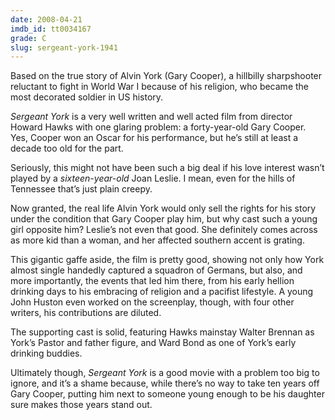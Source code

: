 ```yaml
---
date: 2008-04-21
imdb_id: tt0034167
grade: C
slug: sergeant-york-1941
---
```


Based on the true story of Alvin York (Gary Cooper), a hillbilly sharpshooter reluctant to fight in World War I because of his religion, who became the most decorated soldier in US history.

_Sergeant York_ is a very well written and well acted film from director Howard Hawks with one glaring problem: a forty-year-old Gary Cooper. Yes, Cooper won an Oscar for his performance, but he’s still at least a decade too old for the part.

Seriously, this might not have been such a big deal if his love interest wasn’t played by a _sixteen-year-old_ Joan Leslie. I mean, even for the hills of Tennessee that’s just plain creepy.

Now granted, the real life Alvin York would only sell the rights for his story under the condition that Gary Cooper play him, but why cast such a young girl opposite him? Leslie’s not even that good. She definitely comes across as more kid than a woman, and her affected southern accent is grating.

This gigantic gaffe aside, the film is pretty good, showing not only how York almost single handedly captured a squadron of Germans, but also, and more importantly, the events that led him there, from his early hellion drinking days to his embracing of religion and a pacifist lifestyle. A young John Huston even worked on the screenplay, though, with four other writers, his contributions are diluted.

The supporting cast is solid, featuring Hawks mainstay Walter Brennan as York’s Pastor and father figure, and Ward Bond as one of York’s early drinking buddies.

Ultimately though, _Sergeant York_ is a good movie with a problem too big to ignore, and it’s a shame because, while there’s no way to take ten years off Gary Cooper, putting him next to someone young enough to be his daughter sure makes those years stand out.
